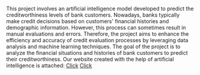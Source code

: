 This project involves an artificial intelligence model developed to predict the creditworthiness levels of bank customers. Nowadays, banks typically make credit decisions based on customers' financial histories and demographic information. However, this process can sometimes result in manual evaluations and errors. Therefore, the project aims to enhance the efficiency and accuracy of credit evaluation processes by leveraging data analysis and machine learning techniques.
The goal of the project is to analyze the financial situations and histories of bank customers to predict their creditworthiness.
Our website created with the help of artificial intelligence is attached:
<a href="https://jsfiddle.net/guldogtas/03ukxpz7/" target="_blank">Click</a>
[Click](https://411b6de7-4712-4b12-b5ea-9e2af18668de-00-f6i04wol69gt.sisko.replit.dev/)
